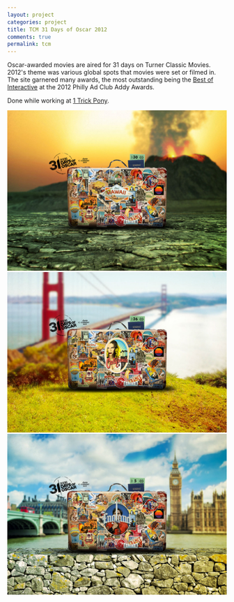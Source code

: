 ```yaml
---
layout: project
categories: project
title: TCM 31 Days of Oscar 2012
comments: true
permalink: tcm
---
```


Oscar-awarded movies are aired for 31 days on Turner Classic Movies. 2012's theme was various global spots that movies were set or filmed in. The site garnered many awards, the most outstanding being the <a href="http://www.associationsites.com/phillyadclub/collection///2012%20Philly%20Ad%20Club%20ADDY%20Award%20Winners.pdf?CFID=3466379&CFTOKEN=66774832" target="_blank">Best of Interactive</a> at the 2012 Philly Ad Club Addy Awards.

Done while working at [1 Trick Pony](http://1trickpony.com/).

<img src="/img/projects/tcm31/img-1.jpg" alt="">

<img src="/img/projects/tcm31/img-2.jpg" alt="">

<img src="/img/projects/tcm31/img-3.jpg" alt="">